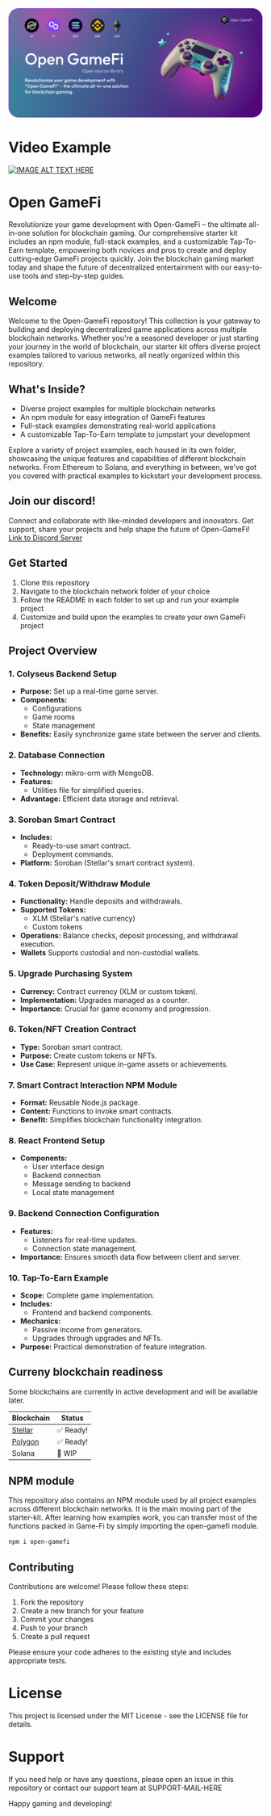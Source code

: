 ![alt text](https://github.com/yanis7774/Open-GameFi/blob/main/misc/Game-FiBanner.png?raw=true)

# Video Example
[![IMAGE ALT TEXT HERE](https://img.youtube.com/vi/qmedzvl2MOA/0.jpg)](https://www.youtube.com/watch?v=qmedzvl2MOA)

# Open GameFi

Revolutionize your game development with Open-GameFi – the ultimate all-in-one solution for blockchain gaming. Our comprehensive starter kit includes an npm module, full-stack examples, and a customizable Tap-To-Earn template, empowering both novices and pros to create and deploy cutting-edge GameFi projects quickly. Join the blockchain gaming market today and shape the future of decentralized entertainment with our easy-to-use tools and step-by-step guides.

## Welcome

Welcome to the Open-GameFi repository! This collection is your gateway to building and deploying decentralized game applications across multiple blockchain networks. Whether you're a seasoned developer or just starting your journey in the world of blockchain, our starter kit offers diverse project examples tailored to various networks, all neatly organized within this repository.

## What's Inside?

- Diverse project examples for multiple blockchain networks
- An npm module for easy integration of GameFi features
- Full-stack examples demonstrating real-world applications
- A customizable Tap-To-Earn template to jumpstart your development

Explore a variety of project examples, each housed in its own folder, showcasing the unique features and capabilities of different blockchain networks. From Ethereum to Solana, and everything in between, we've got you covered with practical examples to kickstart your development process.

## Join our discord!

Connect and collaborate with like-minded developers and innovators. Get support, share your projects and help shape the future of Open-GameFi!
[Link to Discord Server](https://discord.gg/YGX7QxkbQ7)

## Get Started

1. Clone this repository
2. Navigate to the blockchain network folder of your choice
3. Follow the README in each folder to set up and run your example project
4. Customize and build upon the examples to create your own GameFi project

## Project Overview

### 1. Colyseus Backend Setup
- **Purpose:** Set up a real-time game server.
- **Components:**
  - Configurations
  - Game rooms
  - State management
- **Benefits:** Easily synchronize game state between the server and clients.

### 2. Database Connection
- **Technology:** mikro-orm with MongoDB.
- **Features:** 
  - Utilities file for simplified queries.
- **Advantage:** Efficient data storage and retrieval.

### 3. Soroban Smart Contract
- **Includes:** 
  - Ready-to-use smart contract.
  - Deployment commands.
- **Platform:** Soroban (Stellar's smart contract system).

### 4. Token Deposit/Withdraw Module
- **Functionality:** Handle deposits and withdrawals.
- **Supported Tokens:**
  - XLM (Stellar's native currency)
  - Custom tokens
- **Operations:** Balance checks, deposit processing, and withdrawal execution.
- **Wallets** Supports custodial and non-custodial wallets.

### 5. Upgrade Purchasing System
- **Currency:** Contract currency (XLM or custom token).
- **Implementation:** Upgrades managed as a counter.
- **Importance:** Crucial for game economy and progression.

### 6. Token/NFT Creation Contract
- **Type:** Soroban smart contract.
- **Purpose:** Create custom tokens or NFTs.
- **Use Case:** Represent unique in-game assets or achievements.

### 7. Smart Contract Interaction NPM Module
- **Format:** Reusable Node.js package.
- **Content:** Functions to invoke smart contracts.
- **Benefit:** Simplifies blockchain functionality integration.

### 8. React Frontend Setup
- **Components:**
  - User interface design
  - Backend connection
  - Message sending to backend
  - Local state management

### 9. Backend Connection Configuration
- **Features:** 
  - Listeners for real-time updates.
  - Connection state management.
- **Importance:** Ensures smooth data flow between client and server.

### 10. Tap-To-Earn Example
- **Scope:** Complete game implementation.
- **Includes:**
  - Frontend and backend components.
- **Mechanics:**
  - Passive income from generators.
  - Upgrades through upgrades and NFTs.
- **Purpose:** Practical demonstration of feature integration.

## Curreny blockchain readiness

Some blockchains are currently in active development and will be available later.

| Blockchain | Status |
|------------|--------|
|[Stellar](https://github.com/yanis7774/Open-GameFi/tree/main/stellar-pack) | ✅ Ready! |
|[Polygon](https://github.com/yanis7774/Open-GameFi/tree/main/polygon-pack) | ✅ Ready! |
| Solana | 🚧 WIP |

## NPM module

This repository also contains an NPM module used by all project examples across different blockchain networks. It is the main moving part of the starter-kit. After learning how examples work, you can transfer most of the functions packed in Game-Fi by simply importing the open-gamefi module.

```bash
npm i open-gamefi
```

## Contributing

Contributions are welcome! Please follow these steps:

1. Fork the repository
2. Create a new branch for your feature
3. Commit your changes
4. Push to your branch
5. Create a pull request

Please ensure your code adheres to the existing style and includes appropriate tests.

# License
This project is licensed under the MIT License - see the LICENSE file for details.
# Support
If you need help or have any questions, please open an issue in this repository or contact our support team at SUPPORT-MAIL-HERE

Happy gaming and developing!